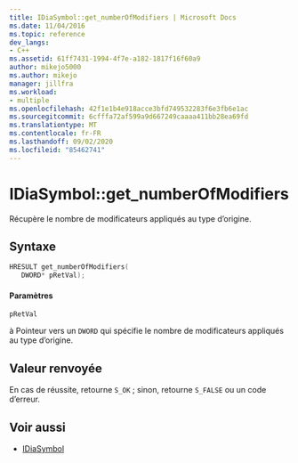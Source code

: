 ```yaml
---
title: IDiaSymbol::get_numberOfModifiers | Microsoft Docs
ms.date: 11/04/2016
ms.topic: reference
dev_langs:
- C++
ms.assetid: 61ff7431-1994-4f7e-a182-1817f16f60a9
author: mikejo5000
ms.author: mikejo
manager: jillfra
ms.workload:
- multiple
ms.openlocfilehash: 42f1e1b4e918acce3bfd749532283f6e3fb6e1ac
ms.sourcegitcommit: 6cfffa72af599a9d667249caaaa411bb28ea69fd
ms.translationtype: MT
ms.contentlocale: fr-FR
ms.lasthandoff: 09/02/2020
ms.locfileid: "85462741"
---
```

# <a name="idiasymbolget_numberofmodifiers"></a>IDiaSymbol::get_numberOfModifiers
Récupère le nombre de modificateurs appliqués au type d’origine.

## <a name="syntax"></a>Syntaxe

```C++
HRESULT get_numberOfModifiers(
   DWORD* pRetVal);
```

#### <a name="parameters"></a>Paramètres
 `pRetVal`

à Pointeur vers un `DWORD` qui spécifie le nombre de modificateurs appliqués au type d’origine.

## <a name="return-value"></a>Valeur renvoyée
 En cas de réussite, retourne `S_OK` ; sinon, retourne `S_FALSE` ou un code d’erreur.

## <a name="see-also"></a>Voir aussi
- [IDiaSymbol](../../debugger/debug-interface-access/idiasymbol.md)